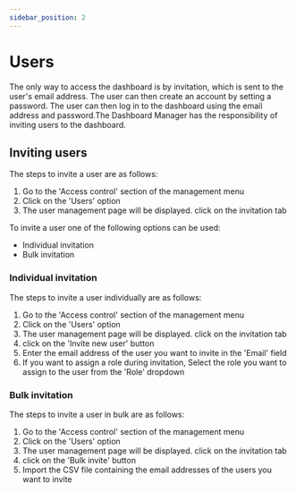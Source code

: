 ```yaml
---
sidebar_position: 2
---
```


# Users

The only way to access the dashboard is by invitation, which is sent to the user's email address. The user can then create an account by setting a password. The user can then log in to the dashboard using the email address and password.The Dashboard Manager has the responsibility of inviting users to the dashboard.

## Inviting users

The steps to invite a user are as follows:

1. Go to the 'Access control' section of the management menu
2. Click on the 'Users' option
3. The user management page will be displayed. click on the invitation tab


To invite a user one of the following options can be used:
* Individual invitation
* Bulk invitation

### Individual invitation

The steps to invite a user individually are as follows:

1. Go to the 'Access control' section of the management menu
2. Click on the 'Users' option
3. The user management page will be displayed. click on the invitation tab
4. click on the 'Invite new user' button
5. Enter the email address of the user you want to invite in the 'Email' field
6. If you want to assign a role during invitation, Select the role you want to assign to the user from the 'Role' dropdown

### Bulk invitation

The steps to invite a user in bulk are as follows:

1. Go to the 'Access control' section of the management menu
2. Click on the 'Users' option
3. The user management page will be displayed. click on the invitation tab
4. click on the 'Bulk invite' button
5. Import the CSV file containing the email addresses of the users you want to invite
